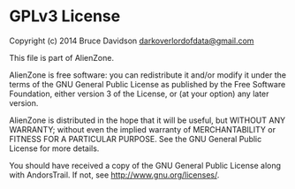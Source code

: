 # GPLv3 License

Copyright (c) 2014 Bruce Davidson <darkoverlordofdata@gmail.com>

This file is part of AlienZone.

AlienZone is free software: you can redistribute it and/or modify
it under the terms of the GNU General Public License as published by
the Free Software Foundation, either version 3 of the License, or
(at your option) any later version.

AlienZone is distributed in the hope that it will be useful,
but WITHOUT ANY WARRANTY; without even the implied warranty of
MERCHANTABILITY or FITNESS FOR A PARTICULAR PURPOSE.  See the
GNU General Public License for more details.

You should have received a copy of the GNU General Public License
along with AndorsTrail.  If not, see <http://www.gnu.org/licenses/>.
